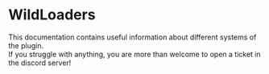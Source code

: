# WildLoaders

This documentation contains useful information about different systems of the plugin.  
If you struggle with anything, you are more than welcome to open a ticket in the discord server!
